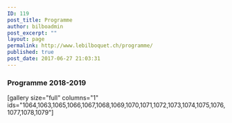 ```yaml
---
ID: 119
post_title: Programme
author: bilboadmin
post_excerpt: ""
layout: page
permalink: http://www.lebilboquet.ch/programme/
published: true
post_date: 2017-06-27 21:03:31
---
```

<h3><strong>Programme 2018-2019</strong></h3>
[gallery size="full" columns="1" ids="1064,1063,1065,1066,1067,1068,1069,1070,1071,1072,1073,1074,1075,1076,1077,1078,1079"]